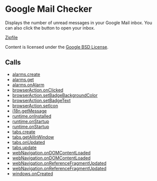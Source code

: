 
Google Mail Checker
=======

Displays the number of unread messages in your Google Mail inbox. You can also click the button to open your inbox.

[Zipfile](http://developer.chrome.com/extensions/examples/extensions/gmail.zip)

Content is licensed under the [Google BSD License](http://code.google.com/google_bsd_license.html).

Calls
-----

* [alarms.create](https://developer.chrome.com/extensions/alarms#method-create)
* [alarms.get](https://developer.chrome.com/extensions/alarms#method-get)
* [alarms.onAlarm](https://developer.chrome.com/extensions/alarms#event-onAlarm)
* [browserAction.onClicked](https://developer.chrome.com/extensions/browserAction#event-onClicked)
* [browserAction.setBadgeBackgroundColor](https://developer.chrome.com/extensions/browserAction#method-setBadgeBackgroundColor)
* [browserAction.setBadgeText](https://developer.chrome.com/extensions/browserAction#method-setBadgeText)
* [browserAction.setIcon](https://developer.chrome.com/extensions/browserAction#method-setIcon)
* [i18n.getMessage](https://developer.chrome.com/extensions/i18n#method-getMessage)
* [runtime.onInstalled](https://developer.chrome.com/extensions/runtime#event-onInstalled)
* [runtime.onStartup](https://developer.chrome.com/extensions/runtime#event-onStartup)
* [runtime.onStartup](https://developer.chrome.com/extensions/runtime#event-onStartup)
* [tabs.create](https://developer.chrome.com/extensions/tabs#method-create)
* [tabs.getAllInWindow](https://developer.chrome.com/extensions/tabs#method-getAllInWindow)
* [tabs.onUpdated](https://developer.chrome.com/extensions/tabs#event-onUpdated)
* [tabs.update](https://developer.chrome.com/extensions/tabs#method-update)
* [webNavigation.onDOMContentLoaded](https://developer.chrome.com/extensions/webNavigation#event-onDOMContentLoaded)
* [webNavigation.onDOMContentLoaded](https://developer.chrome.com/extensions/webNavigation#event-onDOMContentLoaded)
* [webNavigation.onReferenceFragmentUpdated](https://developer.chrome.com/extensions/webNavigation#event-onReferenceFragmentUpdated)
* [webNavigation.onReferenceFragmentUpdated](https://developer.chrome.com/extensions/webNavigation#event-onReferenceFragmentUpdated)
* [windows.onCreated](https://developer.chrome.com/extensions/windows#event-onCreated)